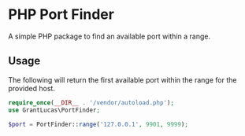 # PHP Port Finder

A simple PHP package to find an available port within a range.

## Usage

The following will return the first available port within the range for the
provided host.

```php
require_once(__DIR__ . '/vendor/autoload.php');
use GrantLucas\PortFinder;

$port = PortFinder::range('127.0.0.1', 9901, 9999);
```
